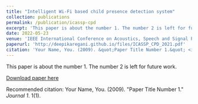 ```yaml
---
title: "Intelligent Wi-Fi based child presence detection system"
collection: publications
permalink: /publication/icassp-cpd
excerpt: 'This paper is about the number 1. The number 2 is left for future work.'
date: 2022-05-23
venue: 'IEEE International Conference on Acoustics, Speech and Signal Processing (ICASSP)'
paperurl: 'http://deepikaregani.github.io/files/ICASSP_CPD_2021.pdf'
citation: 'Your Name, You. (2009). &quot;Paper Title Number 1.&quot; <i>Journal 1</i>. 1(1).'
---
```

This paper is about the number 1. The number 2 is left for future work.

[Download paper here](http://academicpages.github.io/files/ICASSP_CPD_2021.pdf)

Recommended citation: Your Name, You. (2009). "Paper Title Number 1." <i>Journal 1</i>. 1(1).
